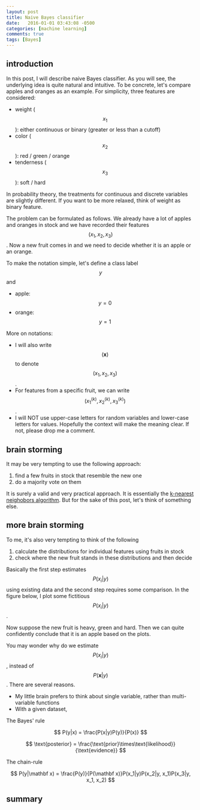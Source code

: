 ```yaml
---
layout: post
title: Naive Bayes classifier
date:   2016-01-01 03:43:08 -0500
categories: [machine learning]
comments: true
tags: [Bayes]
---
```


## introduction 

In this post, I will describe naive Bayes classifier. 
As you will see, the underlying idea is quite natural and intuitive. 
To be concrete, let's compare apples and oranges as an example.
For simplicity, three features are considered: 

* weight ($$x_1$$): either continuous or binary (greater or less than a cutoff)
* color ($$x_2$$): red / green / orange
* tenderness ($$x_3$$): soft / hard 

In probability theory, 
the treatments for continuous and discrete variables are slightly different. 
If you want to be more relaxed, think of weight as binary feature. 

The problem can be formulated as follows.
We already have a lot of apples and oranges in stock and we have recorded their features
$$(x_1, x_2, x_3)$$.
Now a new fruit comes in and we need to decide whether it is an apple or an orange. 

To make the notation simple, let's define a class label $$y$$ and 

* apple: $$y=0$$
* orange: $$y=1$$

More on notations: 

* I will also write $$(\mathbf x)$$ to denote $$(x_1, x_2, x_3)$$.
* For features from a specific fruit, we can write $$\left(x_1^{(k)}, x_2^{(k)}, x_3^{(k)}\right)$$.
* I will NOT use upper-case letters for random variables and lower-case letters for values.
Hopefully the context will make the meaning clear. If not, please drop me a comment. 

## brain storming

It may be very tempting to use the following approach:

1. find a few fruits in stock that resemble the new one 
1. do a majority vote on them 

It is surely a valid and very practical approach. It is essentially the 
[k-nearest neighobors algorithm](https://en.wikipedia.org/wiki/K-nearest_neighbors_algorithm).
But for the sake of this post, let's think of something else.

## more brain storming

To me, it's also very tempting to think of the following

1. calculate the distributions for individual features using fruits in stock 
1. check where the new fruit stands in these distributions and then decide

Basically the first step estimates <span>$$P(x_i|y)$$</span> using existing data and the second step requires some comparison. 
In the figure below, I plot some fictitious <span>$$P(x_i|y)$$</span>.


Now suppose the new fruit is heavy, green and hard. Then we can quite confidently conclude that
it is an apple based on the plots. 

You may wonder why do we estimate <span>$$P(x_i|y)$$</span>, instead of <span>$$P(\mathbf x|y)$$</span>. There are several reasons.

* My little brain prefers to think about single variable, rather than multi-variable functions
* With a given dataset, 

The Bayes' rule

$$
P(y|x) = \frac{P(x|y)P(y)}{P(x)}
$$

$$
\text{posterior} = \frac{\text{prior}\times\text{likelihood}}{\text{evidence}}
$$

The chain-rule 

$$
P(y|\mathbf x) = \frac{P(y)}{P(\mathbf x)}P(x_1|y)P(x_2|y, x_1)P(x_3|y, x_1, x_2)
$$

## summary 

